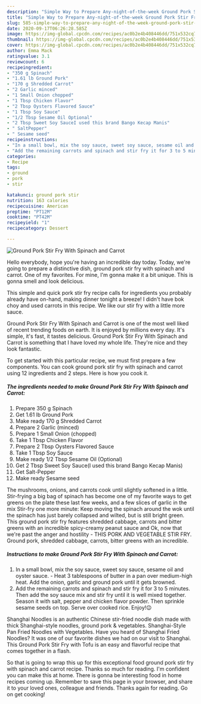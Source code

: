 ```yaml
---
description: "Simple Way to Prepare Any-night-of-the-week Ground Pork Stir Fry With Spinach and Carrot"
title: "Simple Way to Prepare Any-night-of-the-week Ground Pork Stir Fry With Spinach and Carrot"
slug: 585-simple-way-to-prepare-any-night-of-the-week-ground-pork-stir-fry-with-spinach-and-carrot
date: 2020-09-17T06:26:28.585Z
image: https://img-global.cpcdn.com/recipes/ac0b2e4b408446dd/751x532cq70/ground-pork-stir-fry-with-spinach-and-carrot-recipe-main-photo.jpg
thumbnail: https://img-global.cpcdn.com/recipes/ac0b2e4b408446dd/751x532cq70/ground-pork-stir-fry-with-spinach-and-carrot-recipe-main-photo.jpg
cover: https://img-global.cpcdn.com/recipes/ac0b2e4b408446dd/751x532cq70/ground-pork-stir-fry-with-spinach-and-carrot-recipe-main-photo.jpg
author: Emma Mack
ratingvalue: 3.1
reviewcount: 6
recipeingredient:
- "350 g Spinach"
- "1.61 lb Ground Pork"
- "170 g Shredded Carrot"
- "2 Garlic minced"
- "1 Small Onion chopped"
- "1 Tbsp Chicken Flavor"
- "2 Tbsp Oysters Flavored Sauce"
- "1 Tbsp Soy Sauce"
- "1/2 Tbsp Sesame Oil Optional"
- "2 Tbsp Sweet Soy SauceI used this brand Bango Kecap Manis"
- " SaltPepper"
- " Sesame seed"
recipeinstructions:
- "In a small bowl, mix the soy sauce, sweet soy sauce, sesame oil and oyster sauce. Heat 3 tablespoons of butter in a pan over medium-high heat. Add the onion, garlic and ground pork until it gets browned."
- "Add the remaining carrots and spinach and stir fry it for 3 to 5 minutes. Then add the soy sauce mix and stir fry until it is well mixed together. Season it with salt, pepper and chicken flavor powder. Then sprinkle sesame seeds on top. Serve over cooked rice. Enjoy!😉"
categories:
- Recipe
tags:
- ground
- pork
- stir

katakunci: ground pork stir 
nutrition: 163 calories
recipecuisine: American
preptime: "PT12M"
cooktime: "PT42M"
recipeyield: "1"
recipecategory: Dessert

---
```



![Ground Pork Stir Fry With Spinach and Carrot](https://img-global.cpcdn.com/recipes/ac0b2e4b408446dd/751x532cq70/ground-pork-stir-fry-with-spinach-and-carrot-recipe-main-photo.jpg)

Hello everybody, hope you're having an incredible day today. Today, we're going to prepare a distinctive dish, ground pork stir fry with spinach and carrot. One of my favorites. For mine, I'm gonna make it a bit unique. This is gonna smell and look delicious.

This simple and quick pork stir fry recipe calls for ingredients you probably already have on-hand, making dinner tonight a breeze! I didn&#39;t have bok choy and used carrots in this recipe. We like our stir fry with a little more sauce.

Ground Pork Stir Fry With Spinach and Carrot is one of the most well liked of recent trending foods on earth. It is enjoyed by millions every day. It's simple, it's fast, it tastes delicious. Ground Pork Stir Fry With Spinach and Carrot is something that I have loved my whole life. They're nice and they look fantastic.


To get started with this particular recipe, we must first prepare a few components. You can cook ground pork stir fry with spinach and carrot using 12 ingredients and 2 steps. Here is how you cook it.

<!--inarticleads1-->

##### The ingredients needed to make Ground Pork Stir Fry With Spinach and Carrot:

1. Prepare 350 g Spinach
1. Get 1.61 lb Ground Pork
1. Make ready 170 g Shredded Carrot
1. Prepare 2 Garlic (minced)
1. Prepare 1 Small Onion (chopped)
1. Take 1 Tbsp Chicken Flavor
1. Prepare 2 Tbsp Oysters Flavored Sauce
1. Take 1 Tbsp Soy Sauce
1. Make ready 1/2 Tbsp Sesame Oil (Optional)
1. Get 2 Tbsp Sweet Soy Sauce(I used this brand Bango Kecap Manis)
1. Get  Salt-Pepper
1. Make ready  Sesame seed


The mushrooms, onions, and carrots cook until slightly softened in a little. Stir-frying a big bag of spinach has become one of my favorite ways to get greens on the plate these last few weeks, and a few slices of garlic in the mix Stir-fry one more minute: Keep moving the spinach around the wok until the spinach has just barely collapsed and wilted, but is still bright green. This ground pork stir fry features shredded cabbage, carrots and bitter greens with an incredible spicy-creamy peanut sauce and Ok, now that we&#39;re past the anger and hostility - THIS PORK AND VEGETABLE STIR FRY. Ground pork, shredded cabbage, carrots, bitter greens with an incredible. 

<!--inarticleads2-->

##### Instructions to make Ground Pork Stir Fry With Spinach and Carrot:

1. In a small bowl, mix the soy sauce, sweet soy sauce, sesame oil and oyster sauce. - Heat 3 tablespoons of butter in a pan over medium-high heat. Add the onion, garlic and ground pork until it gets browned.
1. Add the remaining carrots and spinach and stir fry it for 3 to 5 minutes. Then add the soy sauce mix and stir fry until it is well mixed together. Season it with salt, pepper and chicken flavor powder. Then sprinkle sesame seeds on top. Serve over cooked rice. Enjoy!😉


Shanghai Noodles is an authentic Chinese stir-fried noodle dish made with thick Shanghai-style noodles, ground pork &amp; vegetables. Shanghai-Style Pan Fried Noodles with Vegetables. Have you heard of Shanghai Fried Noodles? It was one of our favorite dishes we had on our visit to Shanghai. This Ground Pork Stir Fry with Tofu is an easy and flavorful recipe that comes together in a flash. 

So that is going to wrap this up for this exceptional food ground pork stir fry with spinach and carrot recipe. Thanks so much for reading. I'm confident you can make this at home. There is gonna be interesting food in home recipes coming up. Remember to save this page in your browser, and share it to your loved ones, colleague and friends. Thanks again for reading. Go on get cooking!
